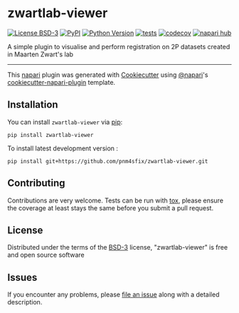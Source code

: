 # zwartlab-viewer

[![License BSD-3](https://img.shields.io/pypi/l/zwartlab-viewer.svg?color=green)](https://github.com/pnm4sfix/zwartlab-viewer/raw/main/LICENSE)
[![PyPI](https://img.shields.io/pypi/v/zwartlab-viewer.svg?color=green)](https://pypi.org/project/zwartlab-viewer)
[![Python Version](https://img.shields.io/pypi/pyversions/zwartlab-viewer.svg?color=green)](https://python.org)
[![tests](https://github.com/pnm4sfix/zwartlab-viewer/workflows/tests/badge.svg)](https://github.com/pnm4sfix/zwartlab-viewer/actions)
[![codecov](https://codecov.io/gh/pnm4sfix/zwartlab-viewer/branch/main/graph/badge.svg)](https://codecov.io/gh/pnm4sfix/zwartlab-viewer)
[![napari hub](https://img.shields.io/endpoint?url=https://api.napari-hub.org/shields/zwartlab-viewer)](https://napari-hub.org/plugins/zwartlab-viewer)

A simple plugin to visualise and perform registration on 2P datasets created in Maarten Zwart's lab

----------------------------------

This [napari] plugin was generated with [Cookiecutter] using [@napari]'s [cookiecutter-napari-plugin] template.

<!--
Don't miss the full getting started guide to set up your new package:
https://github.com/napari/cookiecutter-napari-plugin#getting-started

and review the napari docs for plugin developers:
https://napari.org/stable/plugins/index.html
-->

## Installation

You can install `zwartlab-viewer` via [pip]:

    pip install zwartlab-viewer



To install latest development version :

    pip install git+https://github.com/pnm4sfix/zwartlab-viewer.git


## Contributing

Contributions are very welcome. Tests can be run with [tox], please ensure
the coverage at least stays the same before you submit a pull request.

## License

Distributed under the terms of the [BSD-3] license,
"zwartlab-viewer" is free and open source software

## Issues

If you encounter any problems, please [file an issue] along with a detailed description.

[napari]: https://github.com/napari/napari
[Cookiecutter]: https://github.com/audreyr/cookiecutter
[@napari]: https://github.com/napari
[MIT]: http://opensource.org/licenses/MIT
[BSD-3]: http://opensource.org/licenses/BSD-3-Clause
[GNU GPL v3.0]: http://www.gnu.org/licenses/gpl-3.0.txt
[GNU LGPL v3.0]: http://www.gnu.org/licenses/lgpl-3.0.txt
[Apache Software License 2.0]: http://www.apache.org/licenses/LICENSE-2.0
[Mozilla Public License 2.0]: https://www.mozilla.org/media/MPL/2.0/index.txt
[cookiecutter-napari-plugin]: https://github.com/napari/cookiecutter-napari-plugin

[file an issue]: https://github.com/pnm4sfix/zwartlab-viewer/issues

[napari]: https://github.com/napari/napari
[tox]: https://tox.readthedocs.io/en/latest/
[pip]: https://pypi.org/project/pip/
[PyPI]: https://pypi.org/
